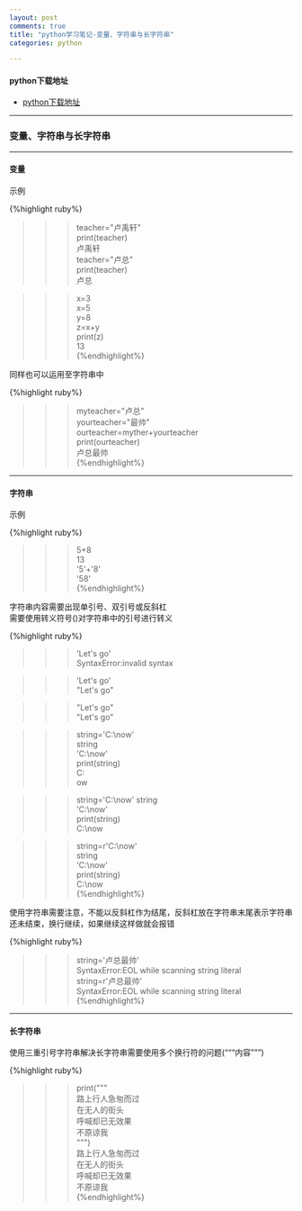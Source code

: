 ```yaml
---
layout: post
comments: true
title: "python学习笔记-变量、字符串与长字符串"
categories: python

---
```

#### python下载地址
* [python下载地址](http://www.python.org)

---
### 变量、字符串与长字符串

---
#### 变量

示例

{%highlight ruby%}
>>>teacher="卢禹轩"  
>>>print(teacher)  
卢禹轩  
>>>teacher="卢总"  
>>>print(teacher)  
卢总  

>>>x=3  
>>>x=5  
>>>y=8  
>>>z=x+y  
>>>print(z)  
13  
{%endhighlight%}

同样也可以运用至字符串中

{%highlight ruby%}
>>>myteacher="卢总"  
>>>yourteacher="最帅"  
>>>ourteacher=myther+yourteacher  
>>>print(ourteacher)  
卢总最帅  
{%endhighlight%}

---
#### 字符串
示例

{%highlight ruby%}
>>>5+8  
13  
>>>'5'+'8'  
'58'  
{%endhighlight%}

字符串内容需要出现单引号、双引号或反斜杠  
需要使用转义符号(\)对字符串中的引号进行转义  

{%highlight ruby%}
>>>'Let's go'  
SyntaxError:invalid syntax

>>>'Let\'s go'  
"Let's go"

>>>"Let's go"  
"Let's go"

>>>string='C:\now'  
>>>string  
'C:\now'  
>>>print(string)  
C:  
ow

>>>string='C:\\now'
>>>string  
'C:\\now'  
>>>print(string)  
C:\now

>>>string=r'C:\now'  
>>>string  
'C:\\now'  
>>>print(string)  
C:\now  
{%endhighlight%}

使用字符串需要注意，不能以反斜杠作为结尾，反斜杠放在字符串末尾表示字符串还未结束，换行继续，如果继续这样做就会报错

{%highlight ruby%}
>>>string='卢总最帅\'  
SyntaxError:EOL while scanning string literal  
>>>string=r'卢总最帅\'  
SyntaxError:EOL while scanning string literal  
{%endhighlight%}

---
#### 长字符串
使用三重引号字符串解决长字符串需要使用多个换行符的问题(“““内容”””)

{%highlight ruby%}
>>>print("""  
路上行人急匆而过  
在无人的街头  
呼喊却已无效果  
不原谅我  
""")  
路上行人急匆而过  
在无人的街头  
呼喊却已无效果  
不原谅我  
{%endhighlight%}
